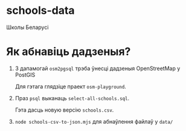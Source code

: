 # schools-data

Школы Беларусі

# Як абнавіць дадзеныя?

1. З дапамогай `osm2pgsql` трэба ўнесці дадзеныя OpenStreetMap у PostGIS

   Для гэтага глядзіце праект `osm-playground`.

1. Праз `psql` выканаць `select-all-schools.sql`.

   Гэта дасць новую версію `schools.csv`.

1. `node schools-csv-to-json.mjs` для абнаўлення файлаў у `data/`
